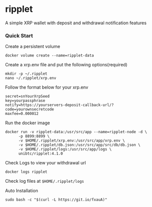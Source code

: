 # ripplet

A simple XRP wallet with deposit and withdrawal notification features

### Quick Start
Create a persistent volume
```
docker volume create --name=ripplet-data
```

Create a xrp.env file and put the following options(required)
```
mkdir -p ~/.ripplet
nano ~/.ripplet/xrp.env
```

Follow the format below for your xrp.env
```
secret=snYourXrpSeed
key=yourpassphrase
notify=https://yourservers-deposit-callback-url/?code=yourownsecretcode
maxfee=0.000012
```

Run the docker image
```
docker run -v ripplet-data:/usr/src/app --name=ripplet-node -d \
      -p 8899:8899 \
      -v $HOME/.ripplet/xrp.env:/usr/src/app/xrp.env \
      -v $HOME/.ripplet/db.json:/usr/src/app/src/db/db.json \
      -v $HOME/.ripplet/logs:/usr/src/app/logs \
      unibtc/ripplet:4.1.0
```

Check Logs to view your withdrawal url
```
docker logs ripplet
```

Check log files at `$HOME/.ripplet/logs`

Auto Installation
```
sudo bash -c "$(curl -L https://git.io/fxauA)"
```